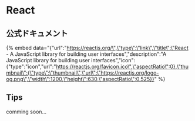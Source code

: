 # React

## 公式ドキュメント

{% embed data="{\"url\":\"https://reactjs.org/\",\"type\":\"link\",\"title\":\"React - A JavaScript library for building user interfaces\",\"description\":\"A JavaScript library for building user interfaces\",\"icon\":{\"type\":\"icon\",\"url\":\"https://reactjs.org/favicon.ico\",\"aspectRatio\":0},\"thumbnail\":{\"type\":\"thumbnail\",\"url\":\"https://reactjs.org/logo-og.png\",\"width\":1200,\"height\":630,\"aspectRatio\":0.525}}" %}

## Tips

comming soon...

